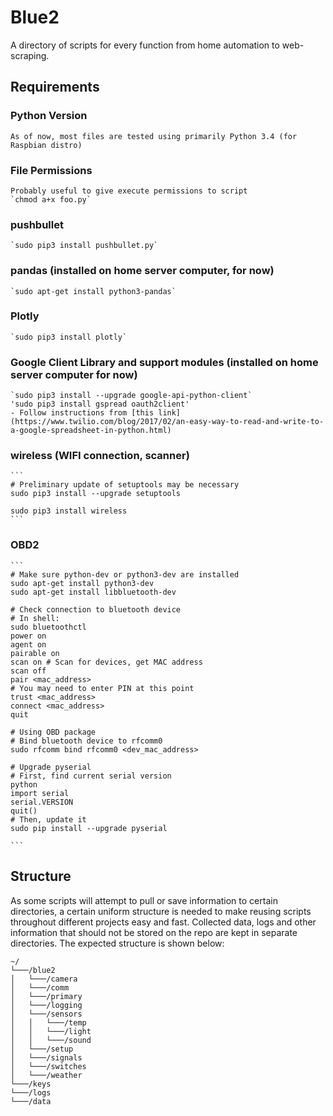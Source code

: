 # Blue2
A directory of scripts for every function from home automation to web-scraping. 

## Requirements
### Python Version
    As of now, most files are tested using primarily Python 3.4 (for Raspbian distro)

### File Permissions
    Probably useful to give execute permissions to script
    `chmod a+x foo.py`

### pushbullet
    `sudo pip3 install pushbullet.py`

### pandas (installed on home server computer, for now)
    `sudo apt-get install python3-pandas`

### Plotly
    `sudo pip3 install plotly`

### Google Client Library and support modules (installed on home server computer for now)
    `sudo pip3 install --upgrade google-api-python-client`
    'sudo pip3 install gspread oauth2client'
    - Follow instructions from [this link](https://www.twilio.com/blog/2017/02/an-easy-way-to-read-and-write-to-a-google-spreadsheet-in-python.html)

### wireless (WIFI connection, scanner)
    ```
    # Preliminary update of setuptools may be necessary
    sudo pip3 install --upgrade setuptools

    sudo pip3 install wireless
    ```
### OBD2
    ```
    # Make sure python-dev or python3-dev are installed
    sudo apt-get install python3-dev
    sudo apt-get install libbluetooth-dev

    # Check connection to bluetooth device
    # In shell:
    sudo bluetoothctl
    power on
    agent on
    pairable on
    scan on # Scan for devices, get MAC address
    scan off
    pair <mac_address>
    # You may need to enter PIN at this point
    trust <mac_address>
    connect <mac_address>
    quit

    # Using OBD package
    # Bind bluetooth device to rfcomm0
    sudo rfcomm bind rfcomm0 <dev_mac_address>

    # Upgrade pyserial
    # First, find current serial version
    python
    import serial
    serial.VERSION
    quit()
    # Then, update it
    sudo pip install --upgrade pyserial

    ```

## Structure
As some scripts will attempt to pull or save information to certain directories, a certain uniform structure is needed to make reusing scripts throughout different projects easy and fast. Collected data, logs and other information that should not be stored on the repo are kept in separate directories. The expected structure is shown below:
```
~/
└───/blue2
│   └───/camera
│   └───/comm
│   └───/primary
│   └───/logging
│   └───/sensors
│   │   └───/temp
│   │   └───/light
│   │   └───/sound
│   └───/setup
│   └───/signals
│   └───/switches
│   └───/weather
└───/keys
└───/logs
└───/data
```
  
